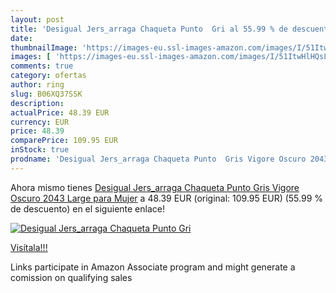 ```yaml
---
layout: post
title: 'Desigual Jers_arraga Chaqueta Punto  Gri al 55.99 % de descuento'
date: 
thumbnailImage: 'https://images-eu.ssl-images-amazon.com/images/I/51ItwHlHQsL._SL200_.jpg'
images: [ 'https://images-eu.ssl-images-amazon.com/images/I/51ItwHlHQsL._SL200_.jpg' ]
comments: true
category: ofertas
author: ring
slug: B06XQ37SSK
description:
actualPrice: 48.39 EUR
currency: EUR
price: 48.39
comparePrice: 109.95 EUR
inStock: true
prodname: 'Desigual Jers_arraga Chaqueta Punto  Gris Vigore Oscuro 2043  Large para Mujer'
---
```


Ahora mismo tienes [Desigual Jers_arraga Chaqueta Punto  Gris Vigore Oscuro 2043  Large para Mujer](https://www.amazon.es/dp/B06XQ37SSK/?tag=tolees-21) a 48.39 EUR (original: 109.95 EUR) (55.99 %  de descuento) en el siguiente enlace!

[![Desigual Jers_arraga Chaqueta Punto  Gri](https://images-eu.ssl-images-amazon.com/images/I/51ItwHlHQsL._SL200_.jpg)](https://www.amazon.es/dp/B06XQ37SSK/?tag=tolees-21)

[Visítala!!!](https://www.amazon.es/dp/B06XQ37SSK/?tag=tolees-21)

Links participate in Amazon Associate program and might generate a comission on qualifying sales
